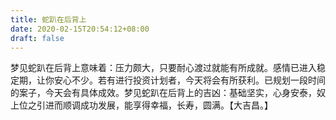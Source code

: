 ```yaml
---
title: 蛇趴在后背上
date: 2020-02-15T20:54:12+08:00
draft: false
---
```


梦见蛇趴在后背上意味着：压力颇大，只要耐心渡过就能有所成就。感情已进入稳定期，让你安心不少。若有进行投资计划者，今天将会有所获利。已规划一段时间的案子，今天会有具体成效。梦见蛇趴在后背上的吉凶：基础坚实，心身安泰，奴上位之引进而顺调成功发展，能享得幸福，长寿，圆满。【大吉昌。】